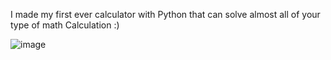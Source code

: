 I made my first ever calculator with Python that can solve almost all of your type of math Calculation :)


![image](https://github.com/user-attachments/assets/790a7b24-5be2-4fb2-929d-f29d14902bb7)

